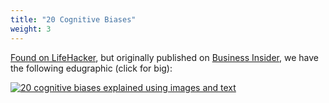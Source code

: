 ```yaml
---
title: "20 Cognitive Biases"
weight: 3
---
```


[Found on LifeHacker](https://lifehacker.com/this-graphic-explains-20-cognitive-biases-that-affect-y-1730901381), but originally published on [Business Insider](http://www.businessinsider.com/cognitive-biases-that-affect-decisions-2015-8?utm_source=feedly), we have the following edugraphic (click for big):

[![20 cognitive biases explained using images and text](/images/20-cognitive-biases.png)](/images/20-cognitive-biases.png)

